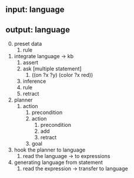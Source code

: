input: language
----

output: language
----

0. preset data
    1. rule
1. integrate language -> kb
    1. assert
    2. ask [multiple statement]
        1. ((on ?x ?y) (color ?x red))
    3. inference
    4. rule
    5. retract
2. planner
    1. action
        1. precondition
        2. action
            1. precondition
            2. add
            3. retract
        3. goal
3. hook the planner to language
    1. read the language -> to expressions
4. generating language from statement
    1. read the expression -> transfer to language
